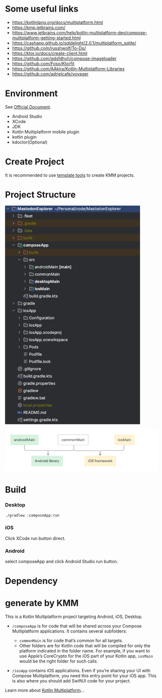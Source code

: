 # Some useful links

- https://kotlinlang.org/docs/multiplatform.html
- https://kmp.jetbrains.com/
- https://www.jetbrains.com/help/kotlin-multiplatform-dev/compose-multiplatform-getting-started.html
- https://cashapp.github.io/sqldelight/2.0.1/multiplatform_sqlite/
- https://github.com/russhwolf/To-Do/
- https://ktor.io/docs/create-client.html
- https://github.com/qdsfdhvh/compose-imageloader
- https://github.com/Foso/Ktorfit
- https://github.com/AAkira/Kotlin-Multiplatform-Libraries
- https://github.com/adrielcafe/voyager

# Environment
See [Official Document](https://www.jetbrains.com/help/kotlin-multiplatform-dev/compose-multiplatform-setup.html).
- Android Studio
- XCode
- JDK
- Kotlin Multiplatform mobile plugin
- kotlin plugin
- kdoctor(Optional)

# Create Project
It is recommended to use [template tools](https://kmp.jetbrains.com/) to create KMM projects.

# Project Structure

![](images/project_file_structure.png)

![](images/kmm_project_structure.png)

# Build

### Desktop
```
./gradlew :composeApp:run 
```
### iOS
Click XCode run button direct.

### Android
select composeApp and click Android Studio run button.

# Dependency


# generate by KMM

This is a Kotlin Multiplatform project targeting Android, iOS, Desktop.

* `/composeApp` is for code that will be shared across your Compose Multiplatform applications.
  It contains several subfolders:
  - `commonMain` is for code that’s common for all targets.
  - Other folders are for Kotlin code that will be compiled for only the platform indicated in the folder name.
    For example, if you want to use Apple’s CoreCrypto for the iOS part of your Kotlin app,
    `iosMain` would be the right folder for such calls.

* `/iosApp` contains iOS applications. Even if you’re sharing your UI with Compose Multiplatform, 
  you need this entry point for your iOS app. This is also where you should add SwiftUI code for your project.


Learn more about [Kotlin Multiplatform](https://www.jetbrains.com/help/kotlin-multiplatform-dev/get-started.html)…
